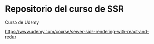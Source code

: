 # Repositorio del curso de SSR

Curso de Udemy

https://www.udemy.com/course/server-side-rendering-with-react-and-redux


